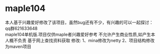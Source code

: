 # maple104
本人基于兴趣爱好修改了该项目，虽然bug还有不少，有兴趣的可以一起探讨：qq群621633648<br/>
maple104单机版.项目仅供maple者兴趣爱好参考
不允许产生商业性质,如产生本人概不负责
基于网上查找资料获取
修改:
  1、mina修改为netty
  2、项目结构修改为maven项目
